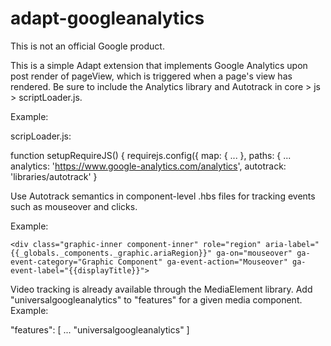 # adapt-googleanalytics


This is not an official Google product.

This is a simple Adapt extension that implements Google Analytics upon post render of pageView, which is triggered when a page's view has rendered.  Be sure to include the Analytics library and Autotrack in core > js > scriptLoader.js.

Example:

scripLoader.js:

function setupRequireJS() {
  requirejs.config({
    map: {
...
    },
    paths: {
...
  analytics: 'https://www.google-analytics.com/analytics',
  autotrack: 'libraries/autotrack'
}


Use Autotrack semantics in component-level .hbs files for tracking events such as mouseover and clicks.

Example:

`<div class="graphic-inner component-inner" role="region" aria-label="{{_globals._components._graphic.ariaRegion}}" ga-on="mouseover"
ga-event-category="Graphic Component"
ga-event-action="Mouseover"
ga-event-label="{{displayTitle}}">`


Video tracking is already available through the MediaElement library. Add "universalgoogleanalytics" to "features" for a given media component. Example:

"features": [
...
  "universalgoogleanalytics"
  ]
